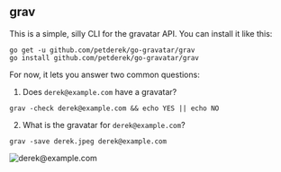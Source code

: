 ## grav

This is a simple, silly CLI for the gravatar API. You can install it like this:

```
go get -u github.com/petderek/go-gravatar/grav
go install github.com/petderek/go-gravatar/grav
```

For now, it lets you answer two common questions:

1. Does `derek@example.com` have a gravatar?

```
grav -check derek@example.com && echo YES || echo NO
```

2. What is the gravatar for `derek@example.com`?

```
grav -save derek.jpeg derek@example.com
```

![derek@example.com](https://gravatar.com/avatar/631f0aac0a664c033945d4cb2573f931)